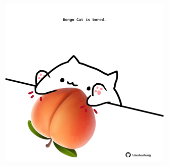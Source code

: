 <!-- built at 19/04/2021, 22:07:49 UTC -->
<p align="center">
  <img width="500" height="500" src="./ReadmeImage.svg">
</p>
